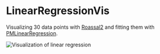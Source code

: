 # LinearRegressionVis
Visualizing 30 data points with [Roassal2](http://agilevisualization.com) and fitting them with [PMLinearRegression](https://github.com/PolyMathOrg/PolyMath).

![Visualization of linear regression](img/linreg.png|width=100)
